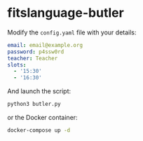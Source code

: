 # fitslanguage-butler

Modify the `config.yaml` file with your details:
```yaml
email: email@example.org
password: p4ssw0rd
teacher: Teacher
slots:
  - '15:30'
  - '16:30'
```

And launch the script:
```python
python3 butler.py
```

or the Docker container:
```bash
docker-compose up -d
```
